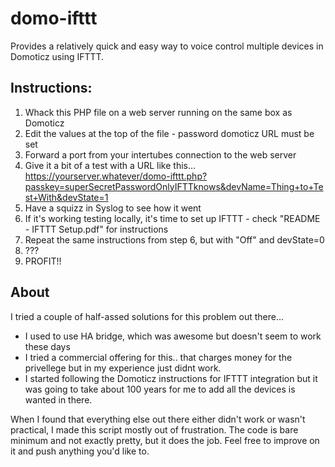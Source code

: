 # domo-ifttt

Provides a relatively quick and easy way to voice control multiple devices in Domoticz using IFTTT.

## Instructions:
1. Whack this PHP file on a web server running on the same box as Domoticz
2. Edit the values at the top of the file - password domoticz URL must be set
3. Forward a port from your intertubes connection to the web server
4. Give it a bit of a test with a URL like this...  https://yourserver.whatever/domo-ifttt.php?passkey=superSecretPasswordOnlyIFTTknows&devName=Thing+to+Test+With&devState=1
5. Have a squizz in Syslog to see how it went
6. If it's working testing locally, it's time to set up IFTTT - check "README - IFTTT Setup.pdf" for instructions
7. Repeat the same instructions from step 6, but with "Off" and devState=0
8. ???
9. PROFIT!!

## About
I tried a couple of half-assed solutions for this problem out there... 
- I used to use HA bridge, which was awesome but doesn't seem to work these days
- I tried a commercial offering for this..  that charges money for the privellege but in my experience just didnt work.
- I started following the Domoticz instructions for IFTTT integration but it was going to take about 100 years for me to add all the devices is wanted in there.

When I found that everything else out there either didn't work or wasn't practical, I made this script mostly out of frustration.
The code is bare minimum and not exactly pretty, but it does the job.  Feel free to improve on it and push anything you'd like to.
